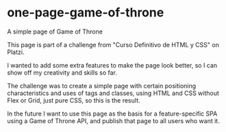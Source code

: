 # one-page-game-of-throne
A simple page of Game of Throne

This page is part of a challenge from "Curso Definitivo de HTML y CSS" on Platzi.

I wanted to add some extra features to make the page look better, so I can show off my creativity and skills so far.

The challenge was to create a simple page with certain positioning characteristics and uses of tags and classes, using HTML and CSS without Flex or Grid, just pure CSS, so this is the result.

In the future I want to use this page as the basis for a feature-specific SPA using a Game of Throne API, and publish that page to all users who want it.
